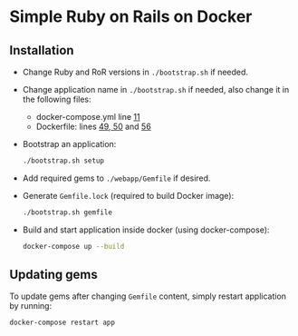 # Simple Ruby on Rails on Docker

## Installation

- Change Ruby and RoR versions in `./bootstrap.sh` if needed.
- Change application name in `./bootstrap.sh` if needed, also change it in the following files:
  - docker-compose.yml line [11](docker-compose.yml#L11)
  - Dockerfile: lines [49, 50](Dockerfile#L49-L50) and [56](Dockerfile#L56)
- Bootstrap an application:

  ```sh
  ./bootstrap.sh setup
  ```

- Add required gems to `./webapp/Gemfile` if desired.
- Generate `Gemfile.lock` (required to build Docker image):

  ```sh
  ./bootstrap.sh gemfile
  ```

- Build and start application inside docker (using docker-compose):

  ```sh
  docker-compose up --build
  ```

## Updating gems

To update gems after changing `Gemfile` content, simply restart application by running:

```sh
docker-compose restart app
```
